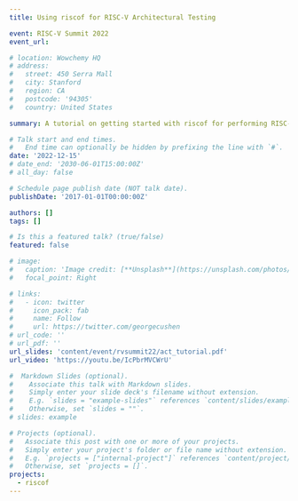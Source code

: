 ```yaml
---
title: Using riscof for RISC-V Architectural Testing

event: RISC-V Summit 2022
event_url: 

# location: Wowchemy HQ
# address:
#   street: 450 Serra Mall
#   city: Stanford
#   region: CA
#   postcode: '94305'
#   country: United States

summary: A tutorial on getting started with riscof for performing RISC-V Architectural Testing on implementations.

# Talk start and end times.
#   End time can optionally be hidden by prefixing the line with `#`.
date: '2022-12-15'
# date_end: '2030-06-01T15:00:00Z'
# all_day: false

# Schedule page publish date (NOT talk date).
publishDate: '2017-01-01T00:00:00Z'

authors: []
tags: []

# Is this a featured talk? (true/false)
featured: false

# image:
#   caption: 'Image credit: [**Unsplash**](https://unsplash.com/photos/bzdhc5b3Bxs)'
#   focal_point: Right

# links:
#   - icon: twitter
#     icon_pack: fab
#     name: Follow
#     url: https://twitter.com/georgecushen
# url_code: ''
# url_pdf: ''
url_slides: 'content/event/rvsummit22/act_tutorial.pdf'
url_video: 'https://youtu.be/IcPbrMVCWrU'

#  Markdown Slides (optional).
#    Associate this talk with Markdown slides.
#    Simply enter your slide deck's filename without extension.
#    E.g. `slides = "example-slides"` references `content/slides/example-slides.md`.
#    Otherwise, set `slides = ""`.
# slides: example

# Projects (optional).
#   Associate this post with one or more of your projects.
#   Simply enter your project's folder or file name without extension.
#   E.g. `projects = ["internal-project"]` references `content/project/deep-learning/index.md`.
#   Otherwise, set `projects = []`.
projects:
  - riscof
---
```


